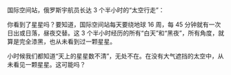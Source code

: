 国际空间站，俄罗斯宇航员长达 3 个半小时的“太空行走”：

<div id="youtube2-cIXnT2UCq80" class="youtube-wrap" data-attrs="{&quot;videoId&quot;:&quot;cIXnT2UCq80&quot;,&quot;startTime&quot;:null,&quot;endTime&quot;:null}">



<span>你看到了星星吗？要知道，国际空间站每天要绕地球 16 周，每 45 分钟就有一次日出或日落，昼夜交替。这 3 个半小时经历的所有“白天”和“黑夜”，所有角度，就算是完全漆黑，也从未看到过一颗星星。</span>  

<span>小时候我们都知道“天上的星星数不清”，无处不在。在没有大气遮挡的太空中，从未看见一颗星星。这可能吗？</span>
